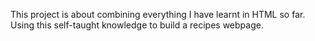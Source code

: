 This project is about combining everything I have learnt in HTML so far. 
Using this self-taught knowledge to build a recipes webpage.